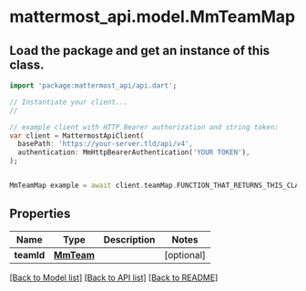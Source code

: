 # mattermost_api.model.MmTeamMap

## Load the package and get an instance of this class.
```dart
import 'package:mattermost_api/api.dart';

// Instantiate your client...
//

// example client with HTTP Bearer authorization and string token:
var client = MattermostApiClient(
  basePath: 'https://your-server.tld/api/v4',
  authentication: MmHttpBearerAuthentication('YOUR TOKEN'),
);


MmTeamMap example = await client.teamMap.FUNCTION_THAT_RETURNS_THIS_CLASS();

```

## Properties
Name | Type | Description | Notes
------------ | ------------- | ------------- | -------------
**teamId** | [**MmTeam**](MmTeam.md) |  | [optional] 

[[Back to Model list]](../GENERATED_README.md#documentation-for-models) [[Back to API list]](../GENERATED_README.md#documentation-for-api-endpoints) [[Back to README]](../GENERATED_README.md)


